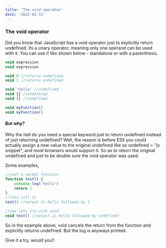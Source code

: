 ```yaml
---
title: 'The void operator'
date: '2022-01-15'
---
```


### The void operator

Did you know that JavaScript has a void operator just to explicitly return undefined. Its a unary operator, meaning only one
operand can be used with it. You can use it like shown below - standalone or with a parenthesis.

```js
void expression
void expression
```

```js
void 0 //returns undefined
void 1 //returns undefined

void 'hello' //undefined
void {} //undefined
void [] //undefined

void myFunction()
void myFunction()
```

#### But why?

Why the hell do you need a special keyword just to return undefined instead of just returning undefined?
Well, the reason is before ES5 you could actually assign a new value to the original undefined like so
undefined = "js snippet", and most browsers would support it.
So as to return the original undefined and just to be double sure the void operator was used.

Some examples,

```js
//just a normal function
function test() {
	console.log('hello')
	return 2
}
//lets call it
test() //output is hello followed by 2

//now lets try with void
void test() //output is hello followed by undefined
```

So in the example above, void cancels the return from the function and explicitly returns undefined. But the log is anyways printed.

Give it a try, would you!!
